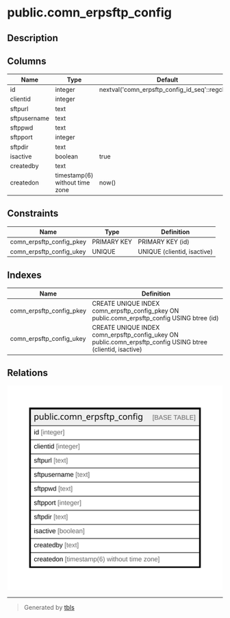 # public.comn_erpsftp_config

## Description

## Columns

| Name | Type | Default | Nullable | Children | Parents | Comment |
| ---- | ---- | ------- | -------- | -------- | ------- | ------- |
| id | integer | nextval('comn_erpsftp_config_id_seq'::regclass) | false |  |  |  |
| clientid | integer |  | false |  |  |  |
| sftpurl | text |  | false |  |  |  |
| sftpusername | text |  | false |  |  |  |
| sftppwd | text |  | false |  |  |  |
| sftpport | integer |  | false |  |  |  |
| sftpdir | text |  | true |  |  |  |
| isactive | boolean | true | false |  |  |  |
| createdby | text |  | true |  |  |  |
| createdon | timestamp(6) without time zone | now() | true |  |  |  |

## Constraints

| Name | Type | Definition |
| ---- | ---- | ---------- |
| comn_erpsftp_config_pkey | PRIMARY KEY | PRIMARY KEY (id) |
| comn_erpsftp_config_ukey | UNIQUE | UNIQUE (clientid, isactive) |

## Indexes

| Name | Definition |
| ---- | ---------- |
| comn_erpsftp_config_pkey | CREATE UNIQUE INDEX comn_erpsftp_config_pkey ON public.comn_erpsftp_config USING btree (id) |
| comn_erpsftp_config_ukey | CREATE UNIQUE INDEX comn_erpsftp_config_ukey ON public.comn_erpsftp_config USING btree (clientid, isactive) |

## Relations

![er](public.comn_erpsftp_config.svg)

---

> Generated by [tbls](https://github.com/k1LoW/tbls)
